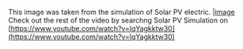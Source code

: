This image was taken from the simulation of Solar PV electric. 
|[image](https://user-images.githubusercontent.com/85438544/141777155-92ba67c1-a6d3-40bd-acb0-461252569df6.png)
Check out the rest of the video by searchng Solar PV Simulation on [https://www.youtube.com/watch?v=lqYagkktw30](https://www.youtube.com/watch?v=lqYagkktw30)
